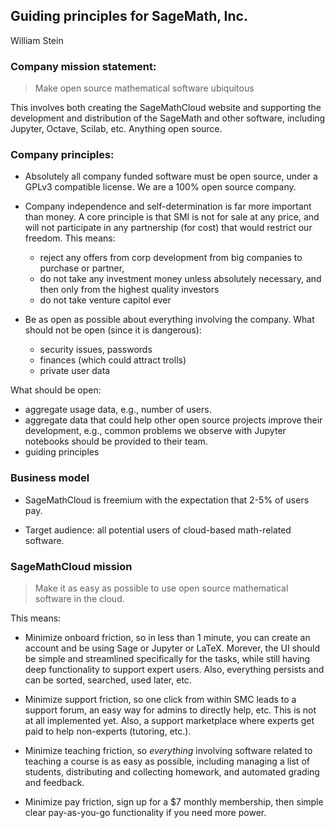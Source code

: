 ## Guiding principles for SageMath, Inc.

William Stein

### Company mission statement:

> Make open source mathematical software ubiquitous

This involves both creating the SageMathCloud website and supporting the development and distribution of the SageMath and other software, including Jupyter, Octave, Scilab, etc.  Anything open source.

### Company principles:

- Absolutely all company funded software must be open source, under a GPLv3 compatible license.    We are a 100% open source company.

- Company independence and self-determination is far more important than money.  A core principle is that SMI is not for sale at any price, and will not participate in any partnership (for cost) that would restrict our freedom. This means:

   - reject any offers from corp development from big companies to purchase or partner,
   - do not take any investment money unless absolutely necessary, and then only from the highest quality investors
   - do not take venture capitol ever

- Be as open as possible about everything involving the company.  What should not be open (since it is dangerous):
   - security issues, passwords
   - finances (which could attract trolls)
   - private user data

What should be open:
   - aggregate usage data, e.g., number of users.
   - aggregate data that could help other open source projects improve their development, e.g., common problems we observe with Jupyter notebooks should be provided to their team.
   - guiding principles

### Business model

- SageMathCloud is freemium with the expectation that 2-5% of users pay.

- Target audience: all potential users of cloud-based math-related software.

### SageMathCloud mission

> Make it as easy as possible to use open source mathematical software in the cloud.

This means:

- Minimize onboard friction, so in less than 1 minute, you can create an account and be using Sage or Jupyter or LaTeX.  Morever, the UI should be simple and streamlined specifically for the tasks, while still having deep functionality to support expert users.  Also, everything persists and can be sorted, searched, used later, etc.

- Minimize support friction, so one click from within SMC leads to a support forum, an easy way for admins to directly help, etc.  This is not at all implemented yet.  Also, a support marketplace where experts get paid to help non-experts (tutoring, etc.).

- Minimize teaching friction, so *everything* involving software related to teaching a course is as easy as possible, including managing a list of students, distributing and collecting homework, and automated grading and feedback.

- Minimize pay friction, sign up for a $7 monthly membership, then simple clear pay-as-you-go functionality if you need more power.









